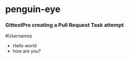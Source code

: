 # penguin-eye 
### GittestPro creating a Pull Request Task attempt
#Usernames
- Hello world
- how are you?
